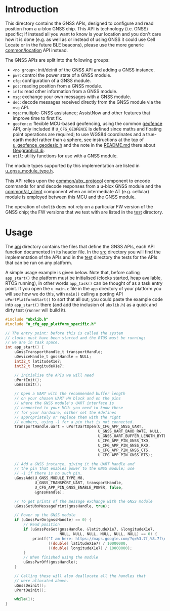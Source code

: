 # Introduction
This directory contains the GNSS APIs, designed to configure and read position from a u-blox GNSS chip.  This API is technology (i.e. GNSS) specific; if instead all you want to know is your location and you don't care how it is done (e.g. as well as or instead of using GNSS it could use Cell Locate or in the future BLE beacons), please use the more generic [common/location](/common/location) API instead.

The GNSS APIs are split into the following groups:

- `<no group>`: init/deinit of the GNSS API and adding a GNSS instance.
- `pwr`: control the power state of a GNSS module.
- `cfg`: configuration of a GNSS module.
- `pos`: reading position from a GNSS module.
- `info`: read other information from a GNSS module.
- `msg`: exchange your own messages with a GNSS module.
- `dec`: decode messages received directly from the GNSS module via the `msg` API.
- `mga`: multiple-GNSS assistance; AssistNow and other features that improve time to first fix.
- `geofence`: flexible MCU-based geofencing, using the common [geofence](/common/geofence/api/u_geofence.h) API, only included if `U_CFG_GEOFENCE` is defined since maths and floating point operations are required; to use WGS84 coordinates and a true-earth model rather than a sphere, see instructions at the top of [u_geofence_geodesic.h](/common/geofence/api/u_geofence_geodesic.h) and the note in the [README.md](/common/geofence) there about [GeographicLib](https://github.com/geographiclib).
- `util`: utility functions for use with a GNSS module.

The module types supported by this implementation are listed in [u_gnss_module_type.h](api/u_gnss_module_type.h).

This API relies upon the [common/ubx_protocol](/common/ubx_protocol) component to encode commands for and decode responses from a u-blox GNSS module and the [common/at_client](/common/at_client) component when an intermediate AT (e.g. cellular) module is employed between this MCU and the GNSS module.

The operation of `ubxlib` does not rely on a particular FW version of the GNSS chip; the FW versions that we test with are listed in the [test](test) directory.

# Usage
The [api](api) directory contains the files that define the GNSS APIs, each API function documented in its header file.  In the [src](src) directory you will find the implementation of the APIs and in the [test](test) directory the tests for the APIs that can be run on any platform.

A simple usage example is given below.  Note that, before calling `app_start()` the platform must be initialised (clocks started, heap available, RTOS running), in other words `app_task()` can be thought of as a task entry point.  If you open the `u_main.c` file in the `app` directory of your platform you will see how we do this, with `main()` calling a porting API `uPortPlatformStart()` to sort that all out; you could paste the example code into `app_start()` there (and add the inclusion of `ubxlib.h`) as a quick and dirty test (`runner` will build it).

```c
#include "ubxlib.h"
#include "u_cfg_app_platform_specific.h"

// The entry point: before this is called the system
// clocks must have been started and the RTOS must be running;
// we are in task space.
int app_start() {
    uGnssTransportHandle_t transportHandle;
    uDeviceHandle_t gnssHandle = NULL;
    int32_t latitudeX1e7;
    int32_t longitudeX1e7;

    // Initialise the APIs we will need
    uPortInit();
    uGnssInit();

    // Open a UART with the recommended buffer length
    // on your chosen UART HW block and on the pins
    // where the GNSS module's UART interface is
    // connected to your MCU: you need to know these
    // for your hardware, either set the #defines
    // appropriately or replace them with the right
    // numbers, using -1 for a pin that is not connected.
    transportHandle.uart = uPortUartOpen(U_CFG_APP_GNSS_UART,
                                         U_GNSS_UART_BAUD_RATE, NULL,
                                         U_GNSS_UART_BUFFER_LENGTH_BYTES,
                                         U_CFG_APP_PIN_GNSS_TXD,
                                         U_CFG_APP_PIN_GNSS_RXD,
                                         U_CFG_APP_PIN_GNSS_CTS,
                                         U_CFG_APP_PIN_GNSS_RTS);

    // Add a GNSS instance, giving it the UART handle and
    // the pin that enables power to the GNSS module; use
    // -1 if there is no such pin.
    uGnssAdd(U_GNSS_MODULE_TYPE_M8,
             U_GNSS_TRANSPORT_UART, transportHandle,
             U_CFG_APP_PIN_GNSS_ENABLE_POWER, false,
             &gnssHandle);

    // To get prints of the message exchange with the GNSS module
    uGnssSetUbxMessagePrint(gnssHandle, true);

    // Power up the GNSS module
    if (uGnssPwrOn(gnssHandle) == 0) {
        // Read position
        if (uGnssPosGet(gnssHandle, &latitudeX1e7, &longitudeX1e7,
                        NULL, NULL, NULL, NULL, NULL, NULL) == 0) {
            printf("I am here: https://maps.google.com/?q=%3.7f,%3.7f\n",
                   ((double) latitudeX1e7) / 10000000,
                   ((double) longitudeX1e7) / 10000000); 
        }
        // When finished using the module
        uGnssPwrOff(gnssHandle);
    }

    // Calling these will also deallocate all the handles that
    // were allocated above.
    uGnssDeinit();
    uPortDeinit();

    while(1);
}
```
